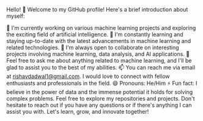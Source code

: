 
Hello! 👋
Welcome to my GitHub profile! Here's a brief introduction about myself:

🔭 I'm currently working on various machine learning projects and exploring the exciting field of artificial intelligence.
🌱 I'm constantly learning and staying up-to-date with the latest advancements in machine learning and related technologies.
👯 I'm always open to collaborate on interesting projects involving machine learning, data analysis, and AI applications.
💬 Feel free to ask me about anything related to machine learning, and I'll be glad to assist you to the best of my abilities.
📫 You can reach me via email at rishavdadwal1@gmail.com. I would love to connect with fellow enthusiasts and professionals in the field.
😄 Pronouns: He/Him
⚡ Fun fact: I believe in the power of data and the immense potential it holds for solving complex problems.
Feel free to explore my repositories and projects. Don't hesitate to reach out if you have any questions or if there's anything I can assist you with. Let's learn, grow, and innovate together!
